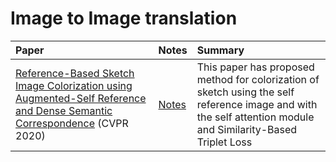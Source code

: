 # Image to Image translation

| Paper | Notes| Summary
|:-------------|:---------------|:-------|
|[Reference-Based Sketch Image Colorization using Augmented-Self Reference and Dense Semantic Correspondence](https://arxiv.org/pdf/2005.05207.pdf) (CVPR 2020)| [Notes](https://hackmd.io/@Amandeep/sketch_coloriztion)| This paper has proposed method for colorization of sketch using the self reference image and with the self attention module and Similarity-Based Triplet Loss|
